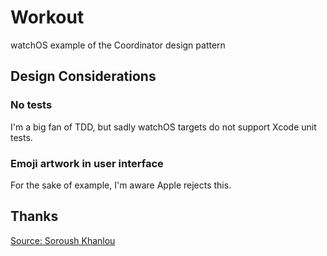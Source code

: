 # Workout
watchOS example of the Coordinator design pattern

## Design Considerations
### No tests
I'm a big fan of TDD, but sadly watchOS targets do not support Xcode unit tests.
### Emoji artwork in user interface
For the sake of example, I'm aware Apple rejects this.

## Thanks
[Source: Soroush Khanlou](http://khanlou.com/2017/04/migrating-to-coordinators/)
